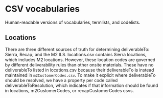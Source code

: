 # CSV vocabularies

Human-readable versions of vocabularies, termlists, and codelists.

## Locations
There are three different sources of truth for determining deliverableTo: Sierra, Recap, and the M2 ILS. 
locations.csv contains Sierra locations, which includes M2 locations. However, these location codes are governed by 
different deliverability rules than other onsite materials. These have no deliverableTo listed in locations.csv because 
their deliverableTo is instead maintained in `m2CustomerCodes.csv`. To make it explicit where deliverableTo should be 
resolved, we have a property per code called deliverableToResolution, which indicates if that information 
should be found in locations, m2CustomerCodes, or recapCustomerCodes csvs. 